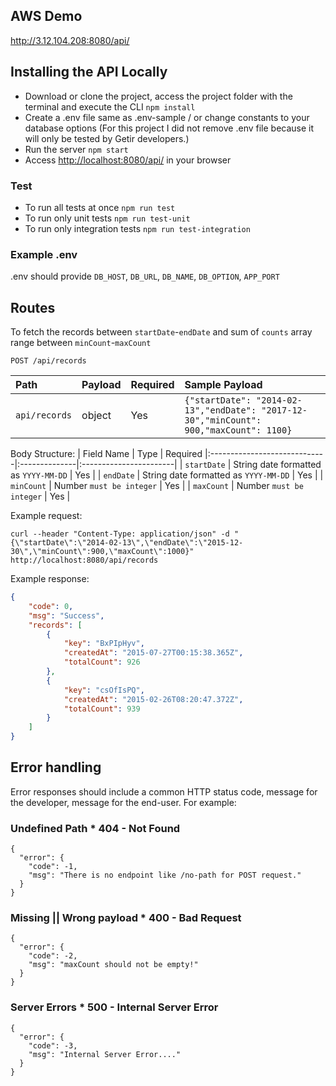 ## AWS Demo
http://3.12.104.208:8080/api/

## Installing the API Locally

- Download or clone the project, access the project folder with the terminal and execute the CLI <code>npm install</code>
- Create a .env file same as .env-sample / or change constants to your database options (For this project I did not remove .env file because it will only be tested by Getir developers.)
- Run the server <code>npm start</code>
- Access <a href="http://localhost:8080/api/">http://localhost:8080/api/</a> in your browser 

### Test
- To run all tests at once `npm run test`
- To run only unit tests `npm run test-unit`
- To run only integration tests `npm run test-integration`

### Example .env
.env should provide
`DB_HOST`,
`DB_URL`,
`DB_NAME`,
`DB_OPTION`,
`APP_PORT`

## Routes
To fetch the records between `startDate`-`endDate` and sum of `counts` array range between `minCount`-`maxCount` 

```plaintext
POST /api/records
```

| Path                    | Payload          | Required| Sample Payload               |
|:-----------------------------|:--------------|:-----------------------|:--------------------|
| `api/records`                       | object        | Yes | ```{"startDate": "2014-02-13","endDate": "2017-12-30","minCount": 900,"maxCount": 1100}```| 


Body Structure:
| Field Name                    | Type          | Required 
|:-----------------------------|:--------------|:-----------------------|
| `startDate`                       | String date formatted as `YYYY-MM-DD`        | Yes |
| `endDate`                       | String date formatted as `YYYY-MM-DD`        | Yes |
| `minCount`                       | Number `must be integer`        | Yes |
| `maxCount`                       | Number `must be integer`         | Yes |

Example request:

```shell
curl --header "Content-Type: application/json" -d "{\"startDate\":\"2014-02-13\",\"endDate\":\"2015-12-30\",\"minCount\":900,\"maxCount\":1000}" http://localhost:8080/api/records
```

Example response:

```json
{
    "code": 0,
    "msg": "Success",
    "records": [
        {
            "key": "BxPIpHyv",
            "createdAt": "2015-07-27T00:15:38.365Z",
            "totalCount": 926
        },
        {
            "key": "csOfIsPQ",
            "createdAt": "2015-02-26T08:20:47.372Z",
            "totalCount": 939
        }
    ]
}
```

## Error handling

Error responses should include a common HTTP status code, message for the developer, message for the end-user. For example:
### Undefined Path * 404 - Not Found

    {
      "error": {
        "code": -1,
        "msg": "There is no endpoint like /no-path for POST request."
      }
    }

### Missing || Wrong payload * 400 - Bad Request

    {
      "error": {
        "code": -2,
        "msg": "maxCount should not be empty!"
      }
    }

### Server Errors * 500 - Internal Server Error

    {
      "error": {
        "code": -3,
        "msg": "Internal Server Error...."
      }
    }
